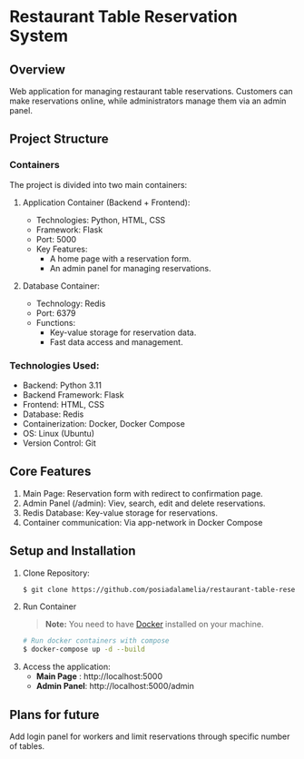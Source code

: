 # Restaurant Table Reservation System
  
## Overview
Web application for managing restaurant table reservations. Customers can make reservations online, while administrators manage them via an admin panel.

## Project Structure
### Containers 
The project is divided into two main containers:
1. Application Container (Backend + Frontend):
    * Technologies: Python, HTML, CSS  
    * Framework: Flask
    * Port: 5000
    * Key Features:
        * A home page with a reservation form.
        * An admin panel for managing reservations.

2. Database Container:
    * Technology: Redis
    * Port: 6379
    * Functions:
        * Key-value storage for reservation data.
        * Fast data access and management.

### Technologies Used:
* Backend: Python 3.11
* Backend Framework: Flask
* Frontend: HTML, CSS
* Database: Redis
* Containerization: Docker, Docker Compose
* OS: Linux (Ubuntu)
* Version Control: Git

## Core Features
1. Main Page: Reservation form with redirect to confirmation page.
2. Admin Panel (/admin): Viev, search, edit and delete reservations.
3. Redis Database: Key-value storage for reservations. 
4. Container communication: Via app-network in Docker Compose

## Setup and Installation
1. Clone Repository:
    ``` bash
    $ git clone https://github.com/posiadalamelia/restaurant-table-reservation.git
    ```
2. Run Container 
    > **Note:**
    > You need to have [Docker](https://docs.docker.com/engine/install/) installed on your machine.
    ```bash
    # Run docker containers with compose
    $ docker-compose up -d --build
    ```
3. Access the application:
    * **Main Page** : http://localhost:5000
    * **Admin Panel**: http://localhost:5000/admin

## Plans for future
Add login panel for workers and limit reservations through specific number of tables. 






 
